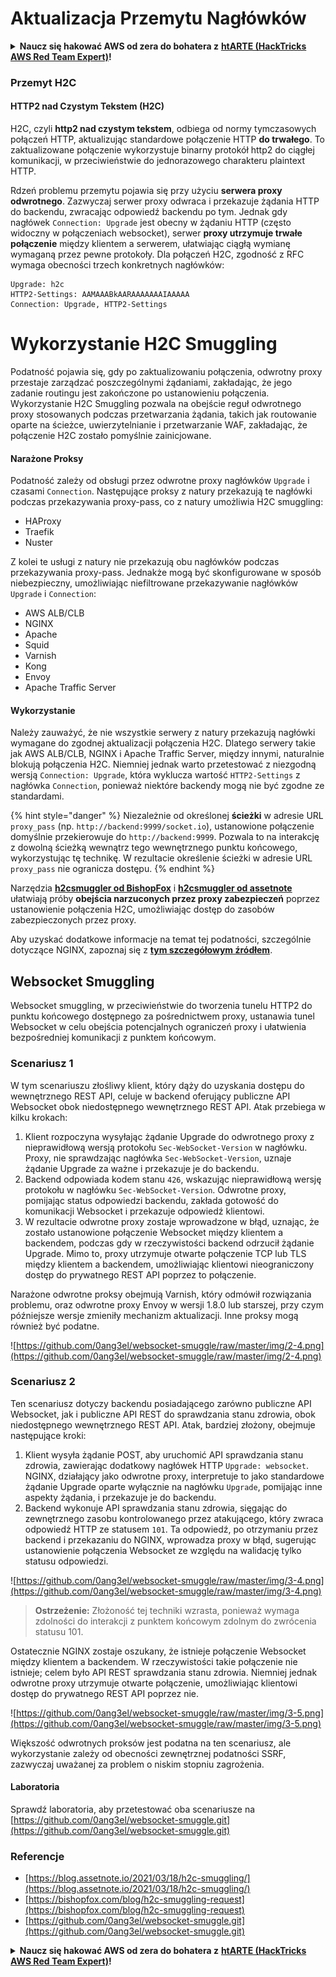 # Aktualizacja Przemytu Nagłówków

<details>

<summary><strong>Naucz się hakować AWS od zera do bohatera z</strong> <a href="https://training.hacktricks.xyz/courses/arte"><strong>htARTE (HackTricks AWS Red Team Expert)</strong></a><strong>!</strong></summary>

Inne sposoby wsparcia HackTricks:

* Jeśli chcesz zobaczyć swoją **firmę reklamowaną w HackTricks** lub **pobrać HackTricks w formacie PDF**, sprawdź [**PLANY SUBSKRYPCYJNE**](https://github.com/sponsors/carlospolop)!
* Kup [**oficjalne gadżety PEASS & HackTricks**](https://peass.creator-spring.com)
* Odkryj [**Rodzinę PEASS**](https://opensea.io/collection/the-peass-family), naszą kolekcję ekskluzywnych [**NFT**](https://opensea.io/collection/the-peass-family)
* **Dołącz do** 💬 [**grupy Discord**](https://discord.gg/hRep4RUj7f) lub [**grupy telegram**](https://t.me/peass) lub **śledź** nas na **Twitterze** 🐦 [**@carlospolopm**](https://twitter.com/hacktricks\_live)**.**
* **Podziel się swoimi sztuczkami hakerskimi, przesyłając PR-y do** [**HackTricks**](https://github.com/carlospolop/hacktricks) i [**HackTricks Cloud**](https://github.com/carlospolop/hacktricks-cloud) github repos.

</details>

### Przemyt H2C <a href="#http2-over-cleartext-h2c" id="http2-over-cleartext-h2c"></a>

#### HTTP2 nad Czystym Tekstem (H2C) <a href="#http2-over-cleartext-h2c" id="http2-over-cleartext-h2c"></a>

H2C, czyli **http2 nad czystym tekstem**, odbiega od normy tymczasowych połączeń HTTP, aktualizując standardowe połączenie HTTP **do trwałego**. To zaktualizowane połączenie wykorzystuje binarny protokół http2 do ciągłej komunikacji, w przeciwieństwie do jednorazowego charakteru plaintext HTTP.

Rdzeń problemu przemytu pojawia się przy użyciu **serwera proxy odwrotnego**. Zazwyczaj serwer proxy odwraca i przekazuje żądania HTTP do backendu, zwracając odpowiedź backendu po tym. Jednak gdy nagłówek `Connection: Upgrade` jest obecny w żądaniu HTTP (często widoczny w połączeniach websocket), serwer **proxy utrzymuje trwałe połączenie** między klientem a serwerem, ułatwiając ciągłą wymianę wymaganą przez pewne protokoły. Dla połączeń H2C, zgodność z RFC wymaga obecności trzech konkretnych nagłówków:
```
Upgrade: h2c
HTTP2-Settings: AAMAAABkAARAAAAAAAIAAAAA
Connection: Upgrade, HTTP2-Settings
```
# Wykorzystanie H2C Smuggling <a href="#exploitation" id="exploitation"></a>

Podatność pojawia się, gdy po zaktualizowaniu połączenia, odwrotny proxy przestaje zarządzać poszczególnymi żądaniami, zakładając, że jego zadanie routingu jest zakończone po ustanowieniu połączenia. Wykorzystanie H2C Smuggling pozwala na obejście reguł odwrotnego proxy stosowanych podczas przetwarzania żądania, takich jak routowanie oparte na ścieżce, uwierzytelnianie i przetwarzanie WAF, zakładając, że połączenie H2C zostało pomyślnie zainicjowane.

#### Narażone Proksy <a href="#exploitation" id="exploitation"></a>

Podatność zależy od obsługi przez odwrotne proxy nagłówków `Upgrade` i czasami `Connection`. Następujące proksy z natury przekazują te nagłówki podczas przekazywania proxy-pass, co z natury umożliwia H2C smuggling:

* HAProxy
* Traefik
* Nuster

Z kolei te usługi z natury nie przekazują obu nagłówków podczas przekazywania proxy-pass. Jednakże mogą być skonfigurowane w sposób niebezpieczny, umożliwiając niefiltrowane przekazywanie nagłówków `Upgrade` i `Connection`:

* AWS ALB/CLB
* NGINX
* Apache
* Squid
* Varnish
* Kong
* Envoy
* Apache Traffic Server

#### Wykorzystanie <a href="#exploitation" id="exploitation"></a>

Należy zauważyć, że nie wszystkie serwery z natury przekazują nagłówki wymagane do zgodnej aktualizacji połączenia H2C. Dlatego serwery takie jak AWS ALB/CLB, NGINX i Apache Traffic Server, między innymi, naturalnie blokują połączenia H2C. Niemniej jednak warto przetestować z niezgodną wersją `Connection: Upgrade`, która wyklucza wartość `HTTP2-Settings` z nagłówka `Connection`, ponieważ niektóre backendy mogą nie być zgodne ze standardami.

{% hint style="danger" %}
Niezależnie od określonej **ścieżki** w adresie URL `proxy_pass` (np. `http://backend:9999/socket.io`), ustanowione połączenie domyślnie przekierowuje do `http://backend:9999`. Pozwala to na interakcję z dowolną ścieżką wewnątrz tego wewnętrznego punktu końcowego, wykorzystując tę technikę. W rezultacie określenie ścieżki w adresie URL `proxy_pass` nie ogranicza dostępu.
{% endhint %}

Narzędzia [**h2csmuggler od BishopFox**](https://github.com/BishopFox/h2csmuggler) i [**h2csmuggler od assetnote**](https://github.com/assetnote/h2csmuggler) ułatwiają próby **obejścia narzuconych przez proxy zabezpieczeń** poprzez ustanowienie połączenia H2C, umożliwiając dostęp do zasobów zabezpieczonych przez proxy.

Aby uzyskać dodatkowe informacje na temat tej podatności, szczególnie dotyczące NGINX, zapoznaj się z [**tym szczegółowym źródłem**](../network-services-pentesting/pentesting-web/nginx.md#proxy\_set\_header-upgrade-and-connection).

## Websocket Smuggling

Websocket smuggling, w przeciwieństwie do tworzenia tunelu HTTP2 do punktu końcowego dostępnego za pośrednictwem proxy, ustanawia tunel Websocket w celu obejścia potencjalnych ograniczeń proxy i ułatwienia bezpośredniej komunikacji z punktem końcowym.

### Scenariusz 1

W tym scenariuszu złośliwy klient, który dąży do uzyskania dostępu do wewnętrznego REST API, celuje w backend oferujący publiczne API Websocket obok niedostępnego wewnętrznego REST API. Atak przebiega w kilku krokach:

1. Klient rozpoczyna wysyłając żądanie Upgrade do odwrotnego proxy z nieprawidłową wersją protokołu `Sec-WebSocket-Version` w nagłówku. Proxy, nie sprawdzając nagłówka `Sec-WebSocket-Version`, uznaje żądanie Upgrade za ważne i przekazuje je do backendu.
2. Backend odpowiada kodem stanu `426`, wskazując nieprawidłową wersję protokołu w nagłówku `Sec-WebSocket-Version`. Odwrotne proxy, pomijając status odpowiedzi backendu, zakłada gotowość do komunikacji Websocket i przekazuje odpowiedź klientowi.
3. W rezultacie odwrotne proxy zostaje wprowadzone w błąd, uznając, że zostało ustanowione połączenie Websocket między klientem a backendem, podczas gdy w rzeczywistości backend odrzucił żądanie Upgrade. Mimo to, proxy utrzymuje otwarte połączenie TCP lub TLS między klientem a backendem, umożliwiając klientowi nieograniczony dostęp do prywatnego REST API poprzez to połączenie.

Narażone odwrotne proksy obejmują Varnish, który odmówił rozwiązania problemu, oraz odwrotne proxy Envoy w wersji 1.8.0 lub starszej, przy czym późniejsze wersje zmieniły mechanizm aktualizacji. Inne proksy mogą również być podatne.

![https://github.com/0ang3el/websocket-smuggle/raw/master/img/2-4.png](https://github.com/0ang3el/websocket-smuggle/raw/master/img/2-4.png)

### Scenariusz 2

Ten scenariusz dotyczy backendu posiadającego zarówno publiczne API Websocket, jak i publiczne API REST do sprawdzania stanu zdrowia, obok niedostępnego wewnętrznego REST API. Atak, bardziej złożony, obejmuje następujące kroki:

1. Klient wysyła żądanie POST, aby uruchomić API sprawdzania stanu zdrowia, zawierając dodatkowy nagłówek HTTP `Upgrade: websocket`. NGINX, działający jako odwrotne proxy, interpretuje to jako standardowe żądanie Upgrade oparte wyłącznie na nagłówku `Upgrade`, pomijając inne aspekty żądania, i przekazuje je do backendu.
2. Backend wykonuje API sprawdzania stanu zdrowia, sięgając do zewnętrznego zasobu kontrolowanego przez atakującego, który zwraca odpowiedź HTTP ze statusem `101`. Ta odpowiedź, po otrzymaniu przez backend i przekazaniu do NGINX, wprowadza proxy w błąd, sugerując ustanowienie połączenia Websocket ze względu na walidację tylko statusu odpowiedzi.

![https://github.com/0ang3el/websocket-smuggle/raw/master/img/3-4.png](https://github.com/0ang3el/websocket-smuggle/raw/master/img/3-4.png)

> **Ostrzeżenie:** Złożoność tej techniki wzrasta, ponieważ wymaga zdolności do interakcji z punktem końcowym zdolnym do zwrócenia statusu 101.

Ostatecznie NGINX zostaje oszukany, że istnieje połączenie Websocket między klientem a backendem. W rzeczywistości takie połączenie nie istnieje; celem było API REST sprawdzania stanu zdrowia. Niemniej jednak odwrotne proxy utrzymuje otwarte połączenie, umożliwiając klientowi dostęp do prywatnego REST API poprzez nie.

![https://github.com/0ang3el/websocket-smuggle/raw/master/img/3-5.png](https://github.com/0ang3el/websocket-smuggle/raw/master/img/3-5.png)

Większość odwrotnych proksów jest podatna na ten scenariusz, ale wykorzystanie zależy od obecności zewnętrznej podatności SSRF, zazwyczaj uważanej za problem o niskim stopniu zagrożenia.

#### Laboratoria

Sprawdź laboratoria, aby przetestować oba scenariusze na [https://github.com/0ang3el/websocket-smuggle.git](https://github.com/0ang3el/websocket-smuggle.git)

### Referencje

* [https://blog.assetnote.io/2021/03/18/h2c-smuggling/](https://blog.assetnote.io/2021/03/18/h2c-smuggling/)
* [https://bishopfox.com/blog/h2c-smuggling-request](https://bishopfox.com/blog/h2c-smuggling-request)
* [https://github.com/0ang3el/websocket-smuggle.git](https://github.com/0ang3el/websocket-smuggle.git)

<details>

<summary><strong>Naucz się hakować AWS od zera do bohatera z</strong> <a href="https://training.hacktricks.xyz/courses/arte"><strong>htARTE (HackTricks AWS Red Team Expert)</strong></a><strong>!</strong></summary>

Inne sposoby wsparcia HackTricks:

* Jeśli chcesz zobaczyć swoją **firmę reklamowaną w HackTricks** lub **pobrać HackTricks w formacie PDF**, sprawdź [**PLANY SUBSKRYPCYJNE**](https://github.com/sponsors/carlospolop)!
* Kup [**oficjalne gadżety PEASS & HackTricks**](https://peass.creator-spring.com)
* Odkryj [**Rodzinę PEASS**](https://opensea.io/collection/the-peass-family), naszą kolekcję ekskluzywnych [**NFT**](https://opensea.io/collection/the-peass-family)
* **Dołącz do** 💬 [**grupy Discord**](https://discord.gg/hRep4RUj7f) lub [**grupy telegramowej**](https://t.me/peass) lub **śledź** nas na **Twitterze** 🐦 [**@carlospolopm**](https://twitter.com/hacktricks\_live)**.**
* **Podziel się swoimi sztuczkami hakerskimi, przesyłając PR do** [**HackTricks**](https://github.com/carlospolop/hacktricks) i [**HackTricks Cloud**](https://github.com/carlospolop/hacktricks-cloud) github repos.

</details>
